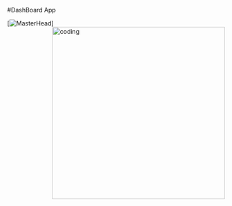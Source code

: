 #DashBoard App

[![MasterHead](https://i.pinimg.com/originals/9c/8c/db/9c8cdbb2bd7b637edd5b3a767b74153a.gif)]
<img align="right" alt="coding" width="400" src="https://cdn.dribbble.com/users/1162077/screenshots/3848914/programmer.gif">
